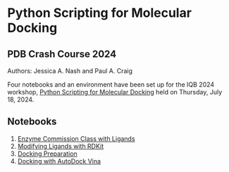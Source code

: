 # Python Scripting for Molecular Docking

## PDB Crash Course 2024

Authors: Jessica A. Nash and Paul A. Craig

Four notebooks and an environment have been set up for the IQB 2024 workshop, [Python Scripting for Molecular Docking](https://iqb.rutgers.edu/node/284) held on Thursday, July 18, 2024.

## Notebooks

1. [Enzyme Commission Class with Ligands](ec_class_ligands_search.ipynb)
2. [Modifying Ligands with RDKit](molecule_manipulation.ipynb)
3. [Docking Preparation](docking_preparation.ipynb)
4. [Docking with AutoDock Vina](docking_single_ligand.ipynb)